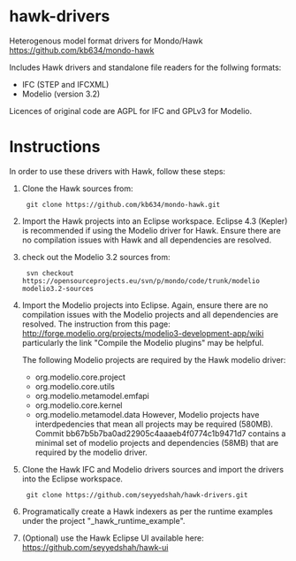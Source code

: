hawk-drivers
============

Heterogenous model format drivers for Mondo/Hawk https://github.com/kb634/mondo-hawk

Includes Hawk drivers and standalone file readers for the follwing formats:

 * IFC (STEP and IFCXML)
 * Modelio (version 3.2)

Licences of original code are AGPL for IFC and GPLv3 for Modelio.

Instructions
============


In order to use these drivers with Hawk, follow these steps:

1. Clone the Hawk sources from:

		git clone https://github.com/kb634/mondo-hawk.git

2. Import the Hawk projects into an Eclipse workspace. Eclipse 4.3 (Kepler) is recommended if using the Modelio driver for Hawk. Ensure there are no compilation issues with Hawk and all dependencies are resolved.

3. check out the Modelio 3.2 sources from:

		svn checkout https://opensourceprojects.eu/svn/p/mondo/code/trunk/modelio modelio3.2-sources

4. Import the Modelio projects into Eclipse. Again, ensure there are no compilation issues with the Modelio projects and all dependencies are resolved. The instruction from this page: http://forge.modelio.org/projects/modelio3-development-app/wiki particularly the link "Compile the Modelio plugins" may be helpful.

	The following Modelio projects are required by the Hawk modelio driver:
	* org.modelio.core.project
	* org.modelio.core.utils
	* org.modelio.metamodel.emfapi
	* org.modelio.core.kernel
	* org.modelio.metamodel.data
	However, Modelio projects have interdpedencies that mean all projects may be required (580MB). Commit bb67b5b7ba0ad22905c4aaaeb4f0774c1b9471d7 contains a minimal set of modelio projects and dependencies (58MB) that are required by the modelio driver.

5. Clone the Hawk IFC and Modelio drivers sources and import the drivers into the Eclipse workspace.

		git clone https://github.com/seyyedshah/hawk-drivers.git

6. Programatically create a Hawk indexers as per the runtime examples under the project "_hawk_runtime_example".

7. (Optional) use the Hawk Eclipse UI available here: https://github.com/seyyedshah/hawk-ui
